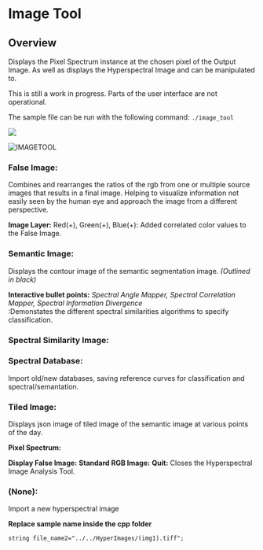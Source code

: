 # Image Tool
## Overview
Displays the Pixel Spectrum instance at the chosen pixel of the Output Image. As well as displays the Hyperspectral Image and can be manipulated to.

This is still a work in progress. Parts of the user interface are not operational. 

The sample file can be run with the following command:
`./image_tool`

<img src = “docimages/Startingpage.png”>

![IMAGETOOL](Startingpage.png)

### False Image:
 Combines and rearranges the ratios of the rgb from one or multiple source images that results in a final image. Helping to visualize information not easily seen by the human eye and approach the image from a different perspective.


**Image Layer:**
	Red(+), Green(+), Blue(+): Added correlated color values to the False Image.


### Semantic Image: 
Displays the contour image of the semantic segmentation image. *(Outlined in black)*

**Interactive bullet points:** *Spectral Angle Mapper, Spectral Correlation Mapper, Spectral Information Divergence*<br />
:Demonstates the different spectral similarities algorithms to specify classification.

### Spectral Similarity Image:

### Spectral Database: 
Import old/new databases, saving reference curves for classification and spectral/semantation.

### Tiled Image: 
Displays json image of tiled image of the semantic image at various points of the day.

**Pixel Spectrum:**

**Display False Image:**
**Standard RGB Image:**
**Quit:** Closes the Hyperspectral Image Analysis Tool.

### (None): 
Import a new hyperspectral image

**Replace sample name inside the cpp folder**

`string file_name2="../../HyperImages/(img1).tiff";`

